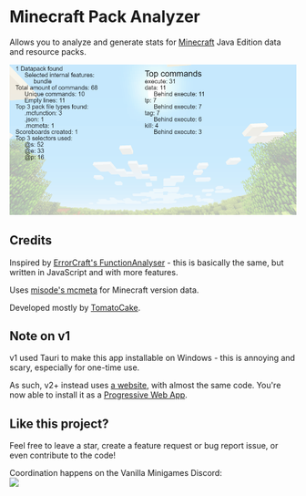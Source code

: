 # Minecraft Pack Analyzer
Allows you to analyze and generate stats for [Minecraft](https://minecraft.net) Java Edition data and resource packs.

![](https://raw.githubusercontent.com/DEVTomatoCake/Pack-Analyzer/main/assets/images/showcase.png)

## Credits

Inspired by [ErrorCraft's FunctionAnalyser](https://github.com/ErrorCraft/FunctionAnalyser) - this is basically the same, but written in JavaScript and with more features.

Uses [misode's mcmeta](https://github.com/misode/mcmeta) for Minecraft version data.

Developed mostly by [TomatoCake](https://github.com/DEVTomatoCake).

## Note on v1
v1 used Tauri to make this app installable on Windows - this is annoying and scary, especially for one-time use.

As such, v2+ instead uses [a website](https://pack-analyzer.pages.dev/), with almost the same code. You're now able to install it as a [Progressive Web App](https://en.wikipedia.org/wiki/Progressive_web_app).

## Like this project?
Feel free to leave a star, create a feature request or bug report issue, or even contribute to the code!

Coordination happens on the Vanilla Minigames Discord:
<br><a href="https://discord.gg/JXVDQFf"><img src="https://discord.com/api/guilds/608640398595719170/widget.png?style=banner2" /></a>
